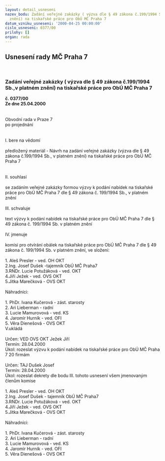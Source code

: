 ```yaml
---
layout: detail_usneseni
nazev_bodu: Zadání veřejné zakázky ( výzva dle § 49 zákona č.199/1994 Sb.,v platném
  znění) na tiskařské práce pro ObÚ MČ Praha 7
datum_vzniku_usneseni: '2000-04-25 00:00:00'
cislo_usneseni: 0377/00
prilohy: []
organ: rada
---
```

<div id="ucUsn_pList" class="usn">
	<span><h2>Usnesení rady MČ Praha 7 </h2>
<br></span><div class="standBody">
<span><h3>Zadání veřejné zakázky ( výzva dle § 49 zákona č.199/1994 Sb.,v platném znění) na tiskařské práce pro ObÚ MČ Praha 7</h3></span><div class="center">
		<strong>č. 0377/00</strong><br>
	</div>
<div class="center">
		<strong>Ze dne 25.04.2000</strong><br><br>
	</div>
<br>Obvodní rada v Praze 7<br>po projednání<br><br><br>I.	bere na vědomí<br><br> předložený materiál - Návrh na zadání veřejné zakázky (výzva dle § 49 zákona č.199/1994 Sb., v platném znění) na tiskařské práce pro ObÚ MČ Praha 7	<br><br><br>II.	souhlasí <br><br>se zadáním veřejné zakázky formou výzvy k podání nabídek na tiskařské práce pro ObÚ MČ Praha 7 dle § 49 zákona č. 199/1994 Sb., v platném znění<br><br>III.	schvaluje <br><br>text výzvy k podání nabídek na tiskařské práce pro ObÚ MČ Praha 7 dle § 49 zákona č. 199/1994 Sb. v platném znění<br><br>IV.	jmenuje<br><br>komisi pro otvírání obálek na tiskařské práce pro ObÚ MČ Praha 7 dle § 49 zákona č. 199/1994 Sb. v platném znění, ve složení:<br><br>1. Aleš Presler - ved. OH OKT<br>2.Ing. Josef Dušek -tajemník ObÚ MČ Praha7<br>3.RNDr. Lucie Potužáková - ved. OKT<br>4.Jiří Ježek - ved. OVS OKT	<br>5.Jitka Marečková - OVS OKT<br><br>Náhradníci:<br><br>1. PhDr. Ivana Kučerová - zást. starosty	<br>2. Ari Lieberman - radní<br>3. Lucie Mamurovová - ved. KS<br>4. Jaromír Hurník - ved. OFI<br>5. Věra Dienešová - OVS OKT<br>V.ukládá <br><br> Určen:	     	VED OVS OKT Ježek Jiří<br>Termín: 28.04.2000<br>Úkol:	rozeslat výzvu k podání nabídek na tiskařské práce pro ObÚ MČ Praha 7 20 firmám<br> 	<br> Určen:	     	TAJ Dušek Josef<br>Termín: 28.04.2000<br>Úkol:	rozeslat dekrety dle bodu III. tohoto usnesení všem jmenovaným členům komise<br> <br>1. Aleš Presler - ved. OH OKT<br>2.Ing. Josef Dušek - tajemník ObÚ MČ Praha7<br>3.RNDr. Lucie Potužáková - ved. OKT<br>4.Jiří Ježek - ved. OVS OKT	<br>5.Jitka Marečková - OVS OKT<br><br>Náhradníci:<br><br>1. PhDr. Ivana Kučerová - zást. starosty	<br>2. Ari Lieberman - radní<br>3. Lucie Mamurovová - ved. KS<br>4. Jaromír Hurník - ved. OFI<br>5. Věra Dienešová - OVS OKT<br><br>
</div>
</div>
